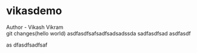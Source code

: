 # vikasdemo
Author - Vikash Vikram
<br>
git changes(hello world)
asdfasdfsafsadfsadsadssda
sadfasdfsad
asdfasdf

as
dfasdfsadfsaf
